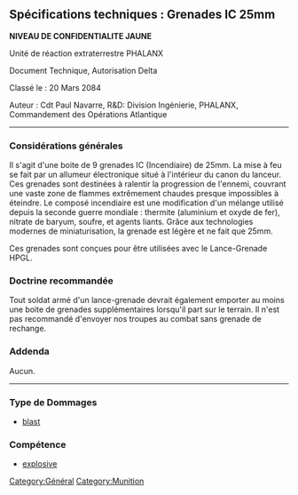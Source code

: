 ## Spécifications techniques : Grenades IC 25mm

**NIVEAU DE CONFIDENTIALITE JAUNE**

Unité de réaction extraterrestre PHALANX

Document Technique, Autorisation Delta

Classé le : 20 Mars 2084

Auteur : Cdt Paul Navarre, R&D: Division Ingénierie, PHALANX,
Commandement des Opérations Atlantique

------------------------------------------------------------------------

### Considérations générales

Il s'agit d'une boite de 9 grenades IC (Incendiaire) de 25mm. La mise à
feu se fait par un allumeur électronique situé à l'intérieur du canon du
lanceur. Ces grenades sont destinées à ralentir la progression de
l'ennemi, couvrant une vaste zone de flammes extrêmement chaudes presque
impossibles à éteindre. Le composé incendiaire est une modification d'un
mélange utilisé depuis la seconde guerre mondiale : thermite (aluminium
et oxyde de fer), nitrate de baryum, soufre, et agents liants. Grâce aux
technologies modernes de miniaturisation, la grenade est légère et ne
fait que 25mm.

Ces grenades sont conçues pour être utilisées avec le Lance-Grenade
HPGL.

### Doctrine recommandée

Tout soldat armé d'un lance-grenade devrait également emporter au moins
une boite de grenades supplémentaires lorsqu'il part sur le terrain. Il
n'est pas recommandé d'envoyer nos troupes au combat sans grenade de
rechange.

### Addenda

Aucun.

------------------------------------------------------------------------

### Type de Dommages

- [blast](Damage/blast "wikilink")

### Compétence

- [explosive](Skills/explosive "wikilink")

[Category:Général](Category:Général "wikilink")
[Category:Munition](Category:Munition "wikilink")